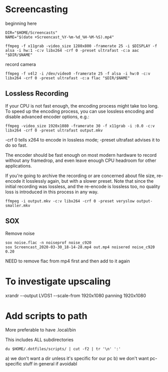 # Screencasting


beginning here
```
DIR="$HOME/Screencasts"
NAME="$(date +Screencast_%Y-%m-%d_%H-%M-%S).mp4"

ffmpeg -f x11grab -video_size 1280x800 -framerate 25 -i $DISPLAY -f alsa -i hw:1 -c:v libx264 -crf 0 -preset ultrafast -c:a aac "$DIR/$NAME"
```

record camera
```
ffmpeg -f v4l2 -i /dev/video0 -framerate 25 -f alsa -i hw:0 -c:v libx264 -crf 0 -preset ultrafast -c:a flac "$DIR/$NAME"
```


## Lossless Recording

If your CPU is not fast enough, the encoding process might take too long. To speed up the encoding process, you can use lossless encoding and disable advanced encoder options, e.g.:

```
ffmpeg -video_size 1920x1080 -framerate 30 -f x11grab -i :0.0 -c:v libx264 -crf 0 -preset ultrafast output.mkv
```

-crf 0 tells x264 to encode in lossless mode; -preset ultrafast advises it to do so fast.

The encoder should be fast enough on most modern hardware to record without any framedrop, and even leave enough CPU headroom for other applications.

If you're going to archive the recording or are concerned about file size, re-encode it losslessly again, but with a slower preset. Note that since the initial recording was lossless, and the re-encode is lossless too, no quality loss is introduced in this process in any way.

```
ffmpeg -i output.mkv -c:v libx264 -crf 0 -preset veryslow output-smaller.mkv
```

## SOX

Remove noise
```
sox noise.flac -n noiseprof noise_c920
sox Screencast_2020-03-30_18-14-28.mp4 out.mp4 noisered noise_c920 0.20
```

NEED to remove flac from mp4 first and then add to it again

# To investigate upscaling

xrandr --output LVDS1 --scale-from 1920x1080 panning 1920x1080 

# Add scripts to path

More preferable to have .local/bin

This includes ALL subdirectories
```
du $HOME/.dotfiles/scripts/ | cut -f2 | tr '\n' ':'
```

a) we don't want a dir unless it's specific for our pc
b) we don't want pc-specific stuff in general if avoidabl

